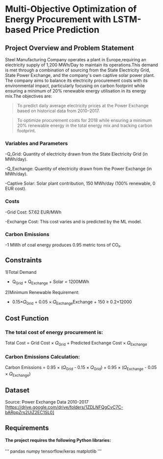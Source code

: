# Multi-Objective Optimization of Energy Procurement with LSTM-based Price Prediction ###

## Project Overview and Problem Statement 
Steel Manufacturing Company operates a plant in Europe,requiring an electricity supply of 1,200 MWh/Day to maintain its operations.This demand is met through a combination of sourcing from the State Electricity Grid, State Power Exchange, and the company's own captive solar power plant.
The company aims to balance its electricity procurement costs with its environmental impact, particularly focusing on carbon footprint while ensuring a minimum of 20% renewable energy utilisation in its energy mix.The objectives are:
> To predict daily average electricity prices at the Power Exchange based on historical data from 2010–2017.

> To optimize procurement costs for 2018 while ensuring a minimum 20% renewable energy in the total energy mix and tracking carbon footprint.

### Variables and Parameters
-Q_Grid: Quantity of electricity drawn from the State Electricity Grid (in MWh/day). 

-Q_Exchange: Quantity of electricity drawn from the Power Exchange (in MWh/day).

-Captive Solar: Solar plant contribution, 150 MWh/day (100% renewable, 0 EUR cost).
### Costs
-Grid Cost: 57.62 EUR/MWh 

-Exchange Cost: This cost varies and is predicted by the ML model.
### Carbon Emissions
-1 MWh of coal energy produces 0.95 metric tons of CO₂.

## Constraints 
1)Total Demand 
   - Q<sub>Grid</sub> + Q<sub>Exchange</sub> + Solar = 1200MWh
     
2)Minimum Renewable Requirement:
   - 0.15×𝑄<sub>Grid</sub> + 0.05 × 𝑄<sub>Exchange</sub>Exchange + 150 ≥ 0.2×12000

## Cost Function
### The total cost of energy procurement is:
Total Cost = Grid Cost × 𝑄<sub>Grid</sub> + Predicted Exchange Cost × 𝑄<sub>Exchange</sub>
​
### Carbon Emissions Calculation:
Carbon Emissions = 0.95 × (𝑄<sub>Grid</sub> - 0.15 × 𝑄<sub>Grid</sub>) + 0.95 × (𝑄<sub>Exchange</sub> - 0.05 × 𝑄<sub>Exchange</sub>)

## Dataset
Source: Power Exchange Data 2010-2017 [https://drive.google.com/drive/folders/1ZDLNFQgCvC7C-bARppZrs2UiZ2EC1SL0]

## Requirements
#### The project requires the following Python libraries:
'''
pandas
numpy
tensorflow/keras
matplotlib
'''






